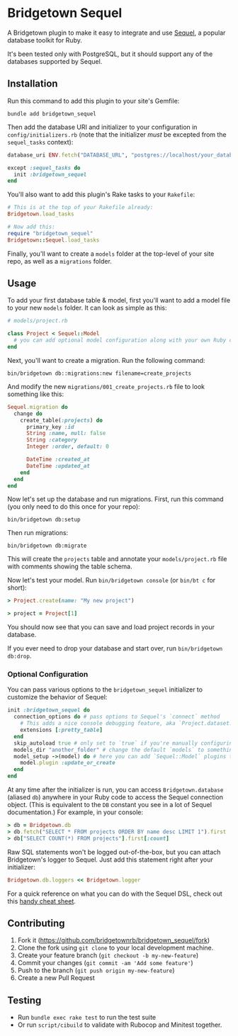 # Bridgetown Sequel

A Bridgetown plugin to make it easy to integrate and use [Sequel](https://sequel.jeremyevans.net), a popular database toolkit for Ruby.

It's been tested only with PostgreSQL, but it should support any of the databases supported by Sequel.

## Installation

Run this command to add this plugin to your site's Gemfile:

```shell
bundle add bridgetown_sequel
```

Then add the database URI and initializer to your configuration in `config/initializers.rb` (note that the initializer _must_ be excepted from the `sequel_tasks` context):

```ruby
database_uri ENV.fetch("DATABASE_URL", "postgres://localhost/your_database_name_here_#{Bridgetown.env}")

except :sequel_tasks do
  init :bridgetown_sequel
end
```

You'll also want to add this plugin's Rake tasks to your `Rakefile`:

```rb
# This is at the top of your Rakefile already:
Bridgetown.load_tasks

# Now add this:
require "bridgetown_sequel"
Bridgetown::Sequel.load_tasks
```

Finally, you'll want to create a `models` folder at the top-level of your site repo, as well as a `migrations` folder.

## Usage

To add your first database table & model, first you'll want to add a model file to your new `models` folder. It can look as simple as this:

```rb
# models/project.rb

class Project < Sequel::Model
  # you can add optional model configuration along with your own Ruby code here later...
end
```

Next, you'll want to create a migration. Run the following command:

```shell
bin/bridgetown db::migrations:new filename=create_projects
```

And modify the new `migrations/001_create_projects.rb` file to look something like this:

```rb
Sequel.migration do
  change do
    create_table(:projects) do
      primary_key :id
      String :name, null: false
      String :category
      Integer :order, default: 0

      DateTime :created_at
      DateTime :updated_at
    end
  end
end
```

Now let's set up the database and run migrations. First, run this command (you only need to do this once for your repo):

```shell
bin/bridgetown db:setup
```

Then run migrations:

```shell
bin/bridgetown db:migrate
```

This will create the `projects` table and annotate your `models/project.rb` file with comments showing the table schema.

Now let's test your model. Run `bin/bridgetown console` (or `bin/bt c` for short):

```rb
> Project.create(name: "My new project")

> project = Project[1]
```

You should now see that you can save and load project records in your database.

If you ever need to drop your database and start over, run `bin/bridgetown db:drop`.

### Optional Configuration

You can pass various options to the `bridgetown_sequel` initializer to customize the behavior of Sequel:

```rb
init :bridgetown_sequel do
  connection_options do # pass options to Sequel's `connect` method
    # This adds a nice console debugging feature, aka `Project.dataset.print`
    extensions [:pretty_table]
  end
  skip_autoload true # only set to `true` if you're manually configuring your autoload settings
  models_dir "another_folder" # change the default `models` to something else
  model_setup ->(model) do # here you can add `Sequel::Model` plugins to apply to all your models
    model.plugin :update_or_create 
  end
end
```

At any time after the initializer is run, you can access `Bridgetown.database` (aliased `db`) anywhere in your Ruby code to access the Sequel connection object. (This is equivalent to the `DB` constant you see in a lot of Sequel documentation.) For example, in your console:

```rb
> db = Bridgetown.db
> db.fetch("SELECT * FROM projects ORDER BY name desc LIMIT 1").first
> db["SELECT COUNT(*) FROM projects"].first[:count]
```

Raw SQL statements won't be logged out-of-the-box, but you can attach Bridgetown's logger to Sequel. Just add this statement right after your initializer:

```rb
Bridgetown.db.loggers << Bridgetown.logger
```

For a quick reference on what you can do with the Sequel DSL, check out this [handy cheat sheet](https://devhints.io/sequel).

## Contributing

1. Fork it (https://github.com/bridgetownrb/bridgetown_sequel/fork)
2. Clone the fork using `git clone` to your local development machine.
3. Create your feature branch (`git checkout -b my-new-feature`)
4. Commit your changes (`git commit -am 'Add some feature'`)
5. Push to the branch (`git push origin my-new-feature`)
6. Create a new Pull Request

## Testing

* Run `bundle exec rake test` to run the test suite
* Or run `script/cibuild` to validate with Rubocop and Minitest together.
